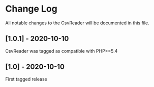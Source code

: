 Change Log
==========

All notable changes to the CsvReader will be documented in this file.

## [1.0.1] - 2020-10-10

CsvReader was tagged as compatible with PHP>=5.4

## [1.0] - 2020-10-10

First tagged release
